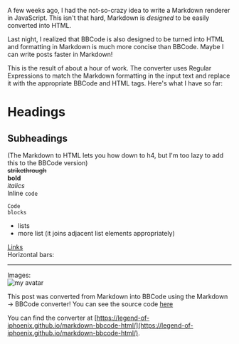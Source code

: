 A few weeks ago, I had the not-so-crazy idea to write a Markdown renderer in JavaScript. This isn't that hard, Markdown is *designed* to be easily converted into HTML.

Last night, I realized that BBCode is also designed to be turned into HTML and formatting in Markdown is much more concise than BBCode. Maybe I can write posts faster in Markdown!

This is the result of about a hour of work. The converter uses Regular Expressions to match the Markdown formatting in the input text and replace it with the appropriate BBCode and HTML tags. Here's what I have so far:

# Headings
## Subheadings
(The Markdown to HTML lets you how down to h4, but I'm too lazy to add this to the BBCode version)  
~~strikethrough~~  
**bold**  
_italics_  
Inline `code`  
```
Code 
blocks
```

 * lists
 * more list (it joins adjacent list elements appropriately)  

[Links](https://legend-of-iphoenix.github.io/markdown-bbcode-html/)  
Horizontal bars:
***
Images:  
![my avatar](https://avatars0.githubusercontent.com/u/32944537?s=40)

This post was converted from Markdown into BBCode using the Markdown -&gt; BBCode converter! You can see the source code [here](https://github.com/Legend-of-iPhoenix/markdown-bbcode-html/blob/master/post.md)

You can find the converter at [https://legend-of-iphoenix.github.io/markdown-bbcode-html/](https://legend-of-iphoenix.github.io/markdown-bbcode-html/).
